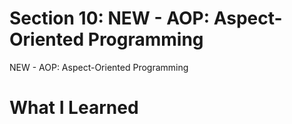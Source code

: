 # Section 10: NEW - AOP: Aspect-Oriented Programming

 NEW - AOP: Aspect-Oriented Programming

# What I Learned
